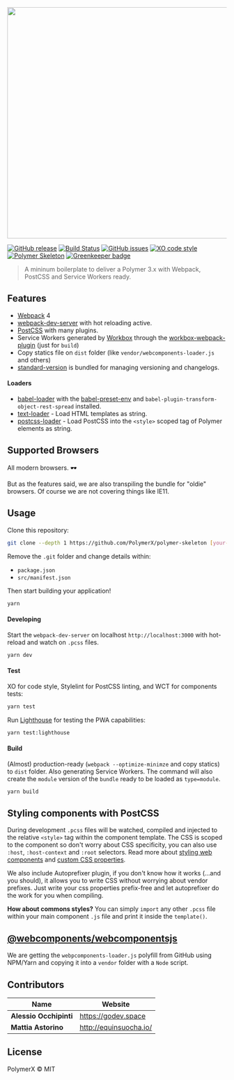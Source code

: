 <img src="https://i.imgur.com/wWjqhW6.jpg" width="530">

[![GitHub release](https://img.shields.io/github/release/PolymerX/polymer-skeleton.svg?style=flat-square)](https://github.com/PolymerX/polymer-skeleton)
[![Build Status](https://travis-ci.org/PolymerX/polymer-skeleton.svg?style=flat-square&branch=master)](https://travis-ci.org/PolymerX/polymer-skeleton)
[![GitHub issues](https://img.shields.io/github/issues/PolymerX/polymer-skeleton.svg?style=flat-square)](https://github.com/PolymerX/polymer-skeleton/issues)
[![XO code style](https://img.shields.io/badge/code_style-XO-5ed9c7.svg?style=flat-square)](https://github.com/sindresorhus/xo)
[![Polymer Skeleton](https://img.shields.io/badge/polymerX-SKELETON-435877.svg?style=flat-square)](https://github.com/PolymerX/polymer-skeleton) [![Greenkeeper badge](https://badges.greenkeeper.io/PolymerX/polymer-skeleton.svg)](https://greenkeeper.io/)

> A mininum boilerplate to deliver a Polymer 3.x with Webpack, PostCSS and Service Workers ready.

## Features

* [Webpack](https://webpack.js.org/) 4
* [webpack-dev-server](https://github.com/webpack/webpack-dev-server) with hot reloading active.
* [PostCSS](http://postcss.org/) with many plugins.
* Service Workers generated by [Workbox](https://workboxjs.org/) through the [workbox-webpack-plugin](https://www.npmjs.com/package/workbox-webpack-plugin) (just for `build`)
* Copy statics file on `dist` folder (like `vendor/webcomponents-loader.js` and others)
* [standard-version](https://github.com/conventional-changelog/standard-version) is bundled for managing versioning and changelogs.

#### Loaders

* [babel-loader](https://github.com/babel/babel-loader) with the [babel-preset-env](https://github.com/babel/babel-preset-env) and `babel-plugin-transform-object-rest-spread` installed.
* [text-loader](https://github.com/dfenstermaker/text-loader) - Load HTML templates as string.
* [postcss-loader](https://github.com/postcss/postcss-loader) - Load PostCSS into the `<style>` scoped tag of Polymer elements as string.


## Supported Browsers

All modern browsers. 🕶

But as the features said, we are also transpiling the bundle for "oldie" browsers. Of course we are not covering things like IE11.

## Usage

Clone this repository:

```bash
git clone --depth 1 https://github.com/PolymerX/polymer-skeleton [your-app-name]
```

Remove the `.git` folder and change details within:

* `package.json`
* `src/manifest.json`

Then start building your application!

```bash
yarn
```

#### Developing

Start the `webpack-dev-server` on localhost `http://localhost:3000` with hot-reload and watch on `.pcss` files.

```bash
yarn dev
```

#### Test

XO for code style, Stylelint for PostCSS linting, and WCT for components tests:

```bash
yarn test
```

Run [Lighthouse](https://github.com/GoogleChrome/lighthouse) for testing the PWA capabilities:

```bash
yarn test:lighthouse
```

#### Build

(Almost) production-ready (`webpack --optimize-minimze` and copy statics) to `dist` folder. Also generating Service Workers. The command will also create the `module` version of the `bundle` ready to be loaded as `type=module`.

```bash
yarn build
```


## Styling components with PostCSS

During development `.pcss` files will be watched, compiled and injected to the relative `<style>` tag within the component template. The CSS is scoped to the component so don't worry about CSS specificity, you can also use `:host`, `:host-context` and `:root` selectors. Read more about [styling web components](https://www.polymer-project.org/2.0/docs/devguide/style-shadow-dom) and [custom CSS properties](https://www.polymer-project.org/2.0/docs/devguide/custom-css-properties).

We also include Autoprefixer plugin, if you don't know how it works (...and you should), it allows you to write CSS without worrying about vendor prefixes. Just write your css properties prefix-free and let autoprefixer do the work for you when compiling.

**How about commons styles?**
You can simply `import` any other `.pcss` file within your main component `.js` file and print it inside the `template()`.


## [**@webcomponents/webcomponentsjs**](https://github.com/webcomponents/webcomponentsjs)

We are getting the `webpcomponents-loader.js` polyfill from GitHub using NPM/Yarn and copying it into a `vendor` folder with a `Node` script.


## Contributors

| Name                      | Website                  |
| ------------------------- | ------------------------ |
| **Alessio Occhipinti**    | <https://godev.space>    |
| **Mattia Astorino**       | <http://equinsuocha.io/> |


## License

PolymerX © MIT
